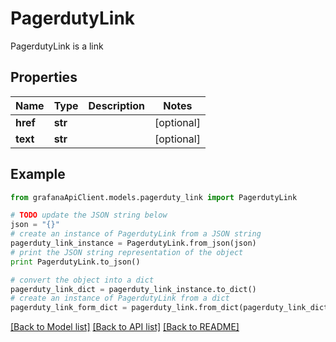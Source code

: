 # PagerdutyLink

PagerdutyLink is a link

## Properties
Name | Type | Description | Notes
------------ | ------------- | ------------- | -------------
**href** | **str** |  | [optional] 
**text** | **str** |  | [optional] 

## Example

```python
from grafanaApiClient.models.pagerduty_link import PagerdutyLink

# TODO update the JSON string below
json = "{}"
# create an instance of PagerdutyLink from a JSON string
pagerduty_link_instance = PagerdutyLink.from_json(json)
# print the JSON string representation of the object
print PagerdutyLink.to_json()

# convert the object into a dict
pagerduty_link_dict = pagerduty_link_instance.to_dict()
# create an instance of PagerdutyLink from a dict
pagerduty_link_form_dict = pagerduty_link.from_dict(pagerduty_link_dict)
```
[[Back to Model list]](../README.md#documentation-for-models) [[Back to API list]](../README.md#documentation-for-api-endpoints) [[Back to README]](../README.md)


